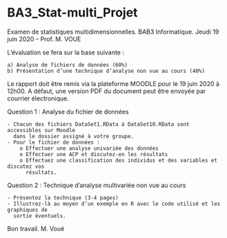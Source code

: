 # BA3_Stat-multi_Projet

Examen de statistiques multidimensionnelles. 
BAB3 Informatique. 
Jeudi 19 juin 2020 – Prof. M. VOUE

L’évaluation se fera sur la base suivante :

	a) Analyse de fichiers de données (60%)
	b) Présentation d’une technique d’analyse non vue au cours (40%)

Le rapport doit être remis via la plateforme MOODLE pour le 19 juin 2020 à 12h00. A
défaut, une version PDF du document peut être envoyée par courrier électronique.

Question 1 : Analyse du fichier de données

	- Chacun des fichiers DataSet1.RData à DataSet10.RData sont accessibles sur Moodle
	  dans le dossier assigné à votre groupe.
	- Pour le fichier de données :
		o Effectuer une analyse univariée des données
		o Effectuer une ACP et discutez-en les résultats
		o Effectuez une classification des individus et des variables et discutez vos
		  résultats.

Question 2 : Technique d’analyse multivariée non vue au cours

	- Présentez la technique (3-4 pages)
	- Illustrez-là au moyen d’un exemple en R avec le code utilisé et les graphiques de
 	  sortie éventuels.
 	  
Bon travail.
M. Voué
